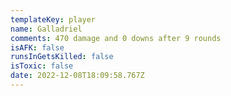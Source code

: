 ```yaml
---
templateKey: player
name: Galladriel
comments: 470 damage and 0 downs after 9 rounds
isAFK: false
runsInGetsKilled: false
isToxic: false
date: 2022-12-08T18:09:58.767Z
---
```

